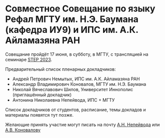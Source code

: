 # Совместное Совещание по языку Рефал МГТУ им. Н.Э. Баумана (кафедра ИУ9) и ИПС им. А.К. Айламазяна РАН

Совещание пройдёт 17 июня, в субботу, в МГТУ, с трансляцией на семинаре [STEP 2023](https://persons.iis.nsk.su/en/STEP-2023). 

Предварительный список пленарных докладчиков:

- Андрей Петрович Немытых, ИПС им. А.К. Айламазяна РАН
- Александр Владимирович Коновалов, МГТУ им. Н.Э. Баумана
- Николай Вячеславович Шилов, Университет Иннополис (приглашённый докладчик)
- Антонина Николаевна Непейвода, ИПС + МГТУ

Список докладчиков от студентов, расписание, темы докладов и материалы появятся тут позже.

Желающие принять участие могут писать на почту [А.Н. Непейвода](https://github.com/TonitaN) или [А.В. Коновалову](https://github.com/Mazdaywik)

